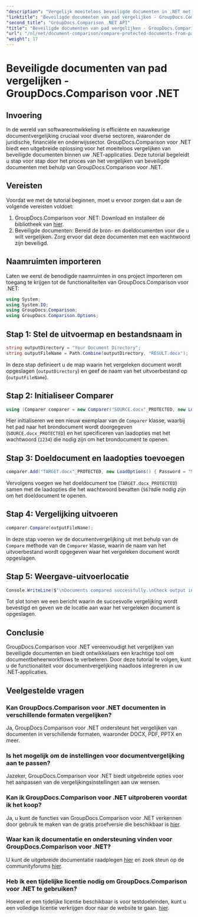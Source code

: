 ```yaml
---
"description": "Vergelijk moeiteloos beveiligde documenten in .NET met GroupDocs.Comparison voor naadloze integratie. Verbeter uw workflow voor documentbeheer."
"linktitle": "Beveiligde documenten van pad vergelijken - GroupDocs.Comparison voor .NET"
"second_title": "GroupDocs.Comparison .NET API"
"title": "Beveiligde documenten van pad vergelijken - GroupDocs.Comparison voor .NET"
"url": "/nl/net/document-comparison/compare-protected-documents-from-path/"
"weight": 17
---
```


# Beveiligde documenten van pad vergelijken - GroupDocs.Comparison voor .NET

## Invoering
In de wereld van softwareontwikkeling is efficiënte en nauwkeurige documentvergelijking cruciaal voor diverse sectoren, waaronder de juridische, financiële en onderwijssector. GroupDocs.Comparison voor .NET biedt een uitgebreide oplossing voor het moeiteloos vergelijken van beveiligde documenten binnen uw .NET-applicaties. Deze tutorial begeleidt u stap voor stap door het proces van het vergelijken van beveiligde documenten met behulp van GroupDocs.Comparison voor .NET.
## Vereisten
Voordat we met de tutorial beginnen, moet u ervoor zorgen dat u aan de volgende vereisten voldoet:
1. GroupDocs.Comparison voor .NET: Download en installeer de bibliotheek van [hier](https://releases.groupdocs.com/comparison/net/).
2. Beveiligde documenten: Bereid de bron- en doeldocumenten voor die u wilt vergelijken. Zorg ervoor dat deze documenten met een wachtwoord zijn beveiligd.

## Naamruimten importeren
Laten we eerst de benodigde naamruimten in ons project importeren om toegang te krijgen tot de functionaliteiten van GroupDocs.Comparison voor .NET:
```csharp
using System;
using System.IO;
using GroupDocs.Comparison;
using GroupDocs.Comparison.Options;
```

## Stap 1: Stel de uitvoermap en bestandsnaam in
```csharp
string outputDirectory = "Your Document Directory";
string outputFileName = Path.Combine(outputDirectory, "RESULT.docx");
```
In deze stap definieert u de map waarin het vergeleken document wordt opgeslagen (`outputDirectory`) en geef de naam van het uitvoerbestand op (`outputFileName`).
## Stap 2: Initialiseer Comparer
```csharp
using (Comparer comparer = new Comparer("SOURCE.docx"_PROTECTED, new LoadOptions(){ Password = "1234" }))
```
Hier initialiseren we een nieuw exemplaar van de `Comparer` klasse, waarbij het pad naar het brondocument wordt doorgegeven (`SOURCE.docx_PROTECTED`) en het specificeren van laadopties met het wachtwoord (`1234`) die nodig zijn om het brondocument te openen.
## Stap 3: Doeldocument en laadopties toevoegen
```csharp
comparer.Add("TARGET.docx"_PROTECTED, new LoadOptions() { Password = "5678" });
```
Vervolgens voegen we het doeldocument toe (`TARGET.docx_PROTECTED`) samen met de laadopties die het wachtwoord bevatten (`5678`die nodig zijn om het doeldocument te openen.
## Stap 4: Vergelijking uitvoeren
```csharp
comparer.Compare(outputFileName);
```
In deze stap voeren we de documentvergelijking uit met behulp van de `Compare` methode van de `Comparer` klasse, waarin de naam van het uitvoerbestand wordt opgegeven waar het vergeleken document wordt opgeslagen.
## Stap 5: Weergave-uitvoerlocatie
```csharp
Console.WriteLine($"\nDocuments compared successfully.\nCheck output in {Directory.GetCurrentDirectory()}.");
```
Tot slot tonen we een bericht waarin de succesvolle vergelijking wordt bevestigd en geven we de locatie aan waar het vergeleken document is opgeslagen.

## Conclusie
GroupDocs.Comparison voor .NET vereenvoudigt het vergelijken van beveiligde documenten en biedt ontwikkelaars een krachtige tool om documentbeheerworkflows te verbeteren. Door deze tutorial te volgen, kunt u de functionaliteit voor documentvergelijking naadloos integreren in uw .NET-applicaties.
## Veelgestelde vragen
### Kan GroupDocs.Comparison voor .NET documenten in verschillende formaten vergelijken?
Ja, GroupDocs.Comparison voor .NET ondersteunt het vergelijken van documenten in verschillende formaten, waaronder DOCX, PDF, PPTX en meer.
### Is het mogelijk om de instellingen voor documentvergelijking aan te passen?
Jazeker, GroupDocs.Comparison voor .NET biedt uitgebreide opties voor het aanpassen van de vergelijkingsinstellingen aan uw wensen.
### Kan ik GroupDocs.Comparison voor .NET uitproberen voordat ik het koop?
Ja, u kunt de functies van GroupDocs.Comparison voor .NET verkennen door gebruik te maken van de gratis proefversie die beschikbaar is [hier](https://releases.groupdocs.com/).
### Waar kan ik documentatie en ondersteuning vinden voor GroupDocs.Comparison voor .NET?
U kunt de uitgebreide documentatie raadplegen [hier](https://tutorials.groupdocs.com/comparison/net/) en zoek steun op de communityforums [hier](https://forum.groupdocs.com/c/comparison/12).
### Heb ik een tijdelijke licentie nodig om GroupDocs.Comparison voor .NET te gebruiken?
Hoewel er een tijdelijke licentie beschikbaar is voor testdoeleinden, kunt u een volledige licentie verkrijgen door naar de website te gaan. [hier](https://purchase.groupdocs.com/buy).